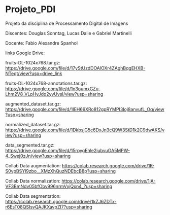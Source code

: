# Projeto_PDI
Projeto da disciplina de Processamento Digital de Imagens

Discentes:
Douglas Sonntag,
Lucas Dalle e
Gabriel Martinelli

Docente: 
Fabio Alexandre Spanhol

links Google Drive:

fruits-DL-1024x768.tar.gz: https://drive.google.com/file/d/17yStUzdDOAlOXr4ZAghBqgEHXB-NTeqt/view?usp=drive_link

fruits-DL-1024x768-annotations.tar.gz: https://drive.google.com/file/d/1n3oumxGZu-Lhm2V8_VLpHyJdo2yvUvsI/view?usp=sharing

augmented_dataset.tar.gz: https://drive.google.com/file/d/1IEH69XRo812gpRYMPI3Ioj8anvufL_Oq/view?usp=sharing

normalized_dataset.tar.gz: https://drive.google.com/file/d/1DkbsjG5c6DxJn3cQ9W3StD1k2C9dwAKS/view?usp=sharing

data_segmented.tar.gz: https://drive.google.com/file/d/15rpygEhle2jubvuGA5MPW-4_Swej0zJn/view?usp=sharing

Collab Data augmentation: https://colab.research.google.com/drive/1K-S0vpBSYl9zbo__XMzXhQuzNDEbcB8p?usp=sharing

Collab Data normalization: https://colab.research.google.com/drive/1jA-VF3BmNdv05bfObv996nrmVxjQxn4_?usp=sharing

Collab Data segmentation: https://colab.research.google.com/drive/1kZJ6ZDTx-r6EsT08QSIsvQAJKXavpZI7?usp=sharing

